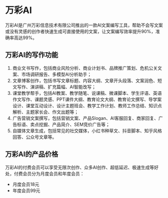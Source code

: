 # 万彩AI

万彩AI是广州万彩信息技术有限公司推出的一款AI文案编写工具，帮助不会写文案或没有灵感的创作者快速生成可直接使用的文案，让文案编写效率提升90%，准确率高达99%。
<h2>万彩AI的写作功能</h2>
<ol>
 	<li>商业文书写作，包括商业风险分析、商业计划书、品牌推广策划、危机公关文案、市场调研报告、多模型AI分析助手；</li>
 	<li>文章博客创作，包括书写文章标题、内容大纲、文章开头段落、文案润色、短文写作、演讲稿、扩充篇幅、AI智能改写；</li>
 	<li>课堂教学帮手，包括AI教案、教学随笔、说课稿、微课脚本、学生评语、英语作文写作、课题灵感、PPT课件大纲、教育论文大纲、教育论文撰写、导学案设计、课堂互动设计、设计主题班会、教学工作计划、教师工作总结、知识点解析、主题家长会、作文出题等；</li>
 	<li>广告营销文案撰写，包括营销文案、产品Slogan、AI客服回复、商家回复、广告标语、卖点挖掘、产品简介、SEM竞价广告等；</li>
 	<li>自媒体文章生成，包括常见的社交媒体，小红书种草文、抖音脚本、知乎风格回答、公众号文章等。</li>
</ol>
<h2>万彩AI的产品价格</h2>
万彩AI的付费会员可以享受无限次创作、众多AI创作、超低延迟、极速生成等好处，付费会员分为月度会员和年度会员：
<ul>
 	<li>月度会员18元</li>
 	<li>年度会员99元</li>
</ul>